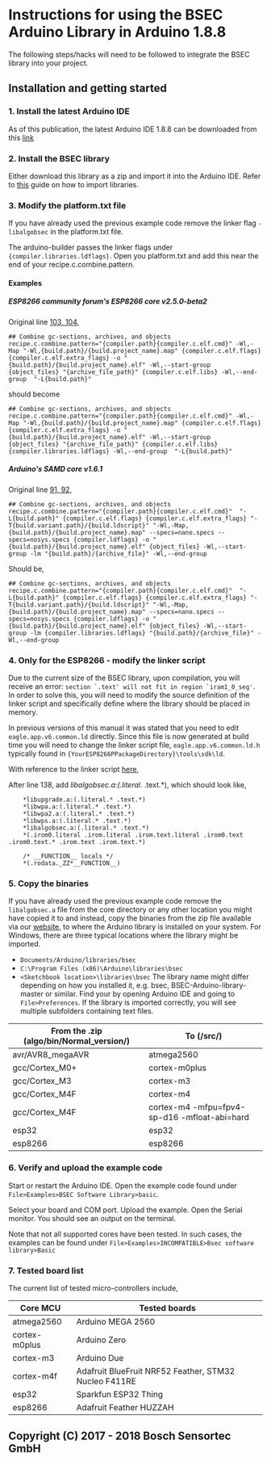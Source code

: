 # Instructions for using the BSEC Arduino Library in Arduino 1.8.8

The following steps/hacks will need to be followed to integrate the BSEC library into your project.

## Installation and getting started

### 1. Install the latest Arduino IDE

As of this publication, the latest Arduino IDE 1.8.8 can be downloaded from this [link](https://www.arduino.cc/download_handler.php)

### 2. Install the BSEC library

Either download this library as a zip and import it into the Arduino IDE. Refer to [this](https://www.arduino.cc/en/Guide/Libraries) guide on how to import libraries.

### 3. Modify the platform.txt file

If you have already used the previous example code remove the linker flag `-libalgobsec` in the platform.txt file.

The arduino-builder passes the linker flags under `{compiler.libraries.ldflags}`. Open you platform.txt and add this near the end of your recipe.c.combine.pattern.

#### Examples

##### ESP8266 community forum's ESP8266 core v2.5.0-beta2

Original line [103, 104](https://github.com/esp8266/Arduino/blob/0fd86a07f0b22aa43f24dc6158b6d8093b607765/platform.txt#L103),

```
## Combine gc-sections, archives, and objects
recipe.c.combine.pattern="{compiler.path}{compiler.c.elf.cmd}" -Wl,-Map "-Wl,{build.path}/{build.project_name}.map" {compiler.c.elf.flags} {compiler.c.elf.extra_flags} -o "{build.path}/{build.project_name}.elf" -Wl,--start-group {object_files} "{archive_file_path}" {compiler.c.elf.libs} -Wl,--end-group  "-L{build.path}"
```

should become

```
## Combine gc-sections, archives, and objects
recipe.c.combine.pattern="{compiler.path}{compiler.c.elf.cmd}" -Wl,-Map "-Wl,{build.path}/{build.project_name}.map" {compiler.c.elf.flags} {compiler.c.elf.extra_flags} -o "{build.path}/{build.project_name}.elf" -Wl,--start-group {object_files} "{archive_file_path}" {compiler.c.elf.libs} {compiler.libraries.ldflags} -Wl,--end-group  "-L{build.path}"
```

##### Arduino's SAMD core v1.6.1

Original line [91, 92](https://github.com/arduino/ArduinoCore-samd/blob/ed40dd839eb6aa84b5d01ba16db57b687d99239d/platform.txt#L91),

```
## Combine gc-sections, archives, and objects
recipe.c.combine.pattern="{compiler.path}{compiler.c.elf.cmd}"  "-L{build.path}" {compiler.c.elf.flags} {compiler.c.elf.extra_flags} "-T{build.variant.path}/{build.ldscript}" "-Wl,-Map,{build.path}/{build.project_name}.map" --specs=nano.specs --specs=nosys.specs {compiler.ldflags} -o "{build.path}/{build.project_name}.elf" {object_files} -Wl,--start-group -lm "{build.path}/{archive_file}" -Wl,--end-group
```

Should be,
```
## Combine gc-sections, archives, and objects
recipe.c.combine.pattern="{compiler.path}{compiler.c.elf.cmd}"  "-L{build.path}" {compiler.c.elf.flags} {compiler.c.elf.extra_flags} "-T{build.variant.path}/{build.ldscript}" "-Wl,-Map,{build.path}/{build.project_name}.map" --specs=nano.specs --specs=nosys.specs {compiler.ldflags} -o "{build.path}/{build.project_name}.elf" {object_files} -Wl,--start-group -lm {compiler.libraries.ldflags} "{build.path}/{archive_file}" -Wl,--end-group
```

### 4. Only for the ESP8266 - modify the linker script

Due to the current size of the BSEC library, upon compilation, you will receive an error: ```section `.text' will not fit in region `iram1_0_seg'```. In order to solve this, you will need to modify the source definition of the linker script and specifically define where the library should be placed in memory.

In previous versions of this manual it was stated that you need to edit `eagle.app.v6.common.ld` directly. Since this file is now generated at build time you will need to change the linker script file, `eagle.app.v6.common.ld.h` typically found in `{YourESP8266PPackageDirectory}\tools\sdk\ld`. 

With reference to the linker script [here](https://github.com/esp8266/Arduino/blob/0fd86a07f0b22aa43f24dc6158b6d8093b607765/tools/sdk/ld/eagle.app.v6.common.ld.h#L138),

After line 138, add *libalgobsec.a:(.literal.* .text.*), which should look like,

```
    *libupgrade.a:(.literal.* .text.*)
    *libwpa.a:(.literal.* .text.*)
    *libwpa2.a:(.literal.* .text.*)
    *libwps.a:(.literal.* .text.*)
	*libalgobsec.a:(.literal.* .text.*)
    *(.irom0.literal .irom.literal .irom.text.literal .irom0.text .irom0.text.* .irom.text .irom.text.*)

    /* __FUNCTION__ locals */
    *(.rodata._ZZ*__FUNCTION__)
```

### 5. Copy the binaries

If you have already used the previous example code remove the `libalgobsec.a` file from the core directory or any other location you might have copied it to and instead, copy the binaries from the zip file available via our [website](https://www.bosch-sensortec.com/en/bst/products/all_products/bsec), to where the Arduino library is installed on your system. 
For Windows, there are three typical locations where the library might be imported.
- `Documents/Arduino/libraries/bsec`
- `C:\Program Files (x86)\Arduino\libraries\bsec`
- `<Sketchbook location>\libraries\bsec`
The library name might differ depending on how you installed it, e.g. bsec, BSEC-Arduino-library-master or similar. Find your <Sketchbook location> by opening Arduino IDE and going to ```File>Preferences```. If the library is imported correctly, you will see multiple subfolders containing text files.

| From the .zip (algo/bin/Normal_version/) | To (<bsec-lib>/src/) |
|------|----|
| avr/AVR8_megaAVR | atmega2560 |
| gcc/Cortex_M0+ | cortex-m0plus |
| gcc/Cortex_M3 | cortex-m3 |
| gcc/Cortex_M4F | cortex-m4 |
| gcc/Cortex_M4F | cortex-m4 -mfpu=fpv4-sp-d16 -mfloat-abi=hard |
| esp32 |  esp32 |
| esp8266 |  esp8266 |

### 6. Verify and upload the example code

Start or restart the Arduino IDE. Open the example code found under ```File>Examples>BSEC Software Library>basic```.

Select your board and COM port. Upload the example. Open the Serial monitor. You should see an output on the terminal.

Note that not all supported cores have been tested. In such cases, the examples can be found under ```File>Examples>INCOMPATIBLE>Bsec software library>Basic```

### 7. Tested board list

The current list of tested micro-controllers include,

| Core MCU | Tested boards |
|----------|---------------|
| atmega2560 | Arduino MEGA 2560 |
| cortex-m0plus | Arduino Zero |
| cortex-m3 | Arduino Due |
| cortex-m4f | Adafruit BlueFruit NRF52 Feather, STM32 Nucleo F411RE |
| esp32 | Sparkfun ESP32 Thing |
| esp8266 | Adafruit Feather HUZZAH |
## Copyright (C) 2017 - 2018 Bosch Sensortec GmbH
